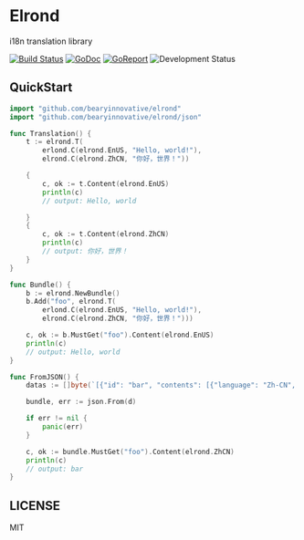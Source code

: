 Elrond
====

i18n translation library

[![Build Status](https://travis-ci.org/bearyinnovative/elrond.svg)](https://travis-ci.org/bearyinnovative/elrond)
[![GoDoc](https://godoc.org/github.com/bearyinnovative/elrond?status.svg)](https://godoc.org/github.com/bearyinnovative/elrond)
[![GoReport](https://goreportcard.com/badge/github.com/bearyinnovative/elrond)](https://goreportcard.com/report/github.com/bearyinnovative/elrond)
![Development Status](https://img.shields.io/badge/status-0.0.0-brightgreen.svg?style=flat-square)

QuickStart
----

```go
import "github.com/bearyinnovative/elrond"
import "github.com/bearyinnovative/elrond/json"

func Translation() {
	t := elrond.T(
		erlond.C(elrond.EnUS, "Hello, world!"),
		elrond.C(elrond.ZhCN, "你好，世界！"))

	{
		c, ok := t.Content(elrond.EnUS)
		println(c)
		// output: Hello, world

	}
	{
		c, ok := t.Content(elrond.ZhCN)
		println(c)
		// output: 你好，世界！
	}
}

func Bundle() {
	b := elrond.NewBundle()
	b.Add("foo", elrond.T(
		erlond.C(elrond.EnUS, "Hello, world!"),
		elrond.C(elrond.ZhCN, "你好，世界！")))

	c, ok := b.MustGet("foo").Content(elrond.EnUS)
	println(c)
	// output: Hello, world
}

func FromJSON() {
	datas := []byte(`[{"id": "bar", "contents": [{"language": "Zh-CN", "text": "bar"}]}, {"id": "bar", "contents": [{"language": "En-US", "text": "foo"}, {"language": "Zh-CN", "text": "bar"}]}]`)

	bundle, err := json.From(d)

	if err != nil {
		panic(err)
	}

	c, ok := bundle.MustGet("foo").Content(elrond.ZhCN)
	println(c)
	// output: bar
}
```

LICENSE
----
MIT
